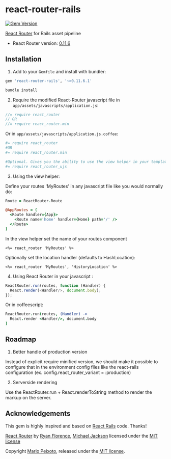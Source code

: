 # react-router-rails

[![Gem Version](https://badge.fury.io/rb/react-router-rails.svg)](https://badge.fury.io/rb/react-router-rails.svg)

[React Router](https://github.com/rackt/react-router/) for Rails asset pipeline

- React Router version: [0.11.6](https://github.com/rackt/react-router/tree/v0.11.6)

## Installation

1. Add to your `Gemfile` and install with bundler:

  ```ruby
  gem 'react-router-rails', '~>0.11.6.1'
  ```
  
  ```bash
  bundle install
  ```

2. Require the modified React-Router javascript file in `app/assets/javascripts/application.js`:

  ```js
  //= require react_router
  // OR
  //= require react_router.min
  ```
  
  Or in `app/assets/javascripts/application.js.coffee`:
  
  ```coffeescript
  #= require react_router
  #OR
  #= require react_router.min

  #Optional. Gives you the ability to use the view helper in your template
  #= require react_router_ujs
  ```
3. Using the view helper:

  Define your routes 'MyRoutes' in any javascript file like you would normally do:

  ```coffeescript
  Route = ReactRouter.Route

  @AppRoutes = (
    <Route handler={App}>
      <Route name='home' handler={Home} path='/' />
    </Route>
  )
  ```

  In the view helper set the name of your routes component

  ```erb
  <%= react_router 'MyRoutes' %>
  ```

  Optionally set the location handler (defaults to HashLocation):

  ```erb
  <%= react_router 'MyRoutes', 'HistoryLocation' %>
  ```

4. Using React Router in your javascript :

  ```js
  ReactRouter.run(routes, function (Handler) {
    React.render(<Handler/>, document.body);
  });
  ```

  Or in coffeescript:

  ```coffeescript
  ReactRouter.run(routes, (Handler) ->
    React.render <Handler/>, document.body
  )
  ```

## Roadmap

1. Better handle of production version
  
  Instead of explicit require minified version, we should make it possible to configure that in the environment config files like the react-rails configuration (ex. config.react_router_variant = :production)

2. Serverside rendering

  Use the ReactRouter.run + React.renderToString method to render the markup on the server.

## Acknowledgements

This gem is highly inspired and based on [React Rails](https://github.com/reactjs/react-rails) code. Thanks!

[React Router](https://github.com/rackt/react-router/) by [Ryan Florence](https://github.com/rpflorence), [Michael Jackson](https://github.com/mjackson) licensed under the [MIT license](https://github.com/rackt/react-router/blob/master/LICENSE)

Copyright [Mario Peixoto](https://github.com/mariopeixoto), released under the [MIT license](https://github.com/mariopeixoto/react-router-rails/LICENSE).